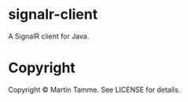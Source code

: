 signalr-client
==============

A SignalR client for Java.

# Copyright

Copyright © Martin Tamme. See LICENSE for details.

